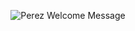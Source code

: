 <p align="center">
   <img alt="Perez Welcome Message"
        src="https://readme-typing-svg.herokuapp.com?font=Fira+Code&pause=1000&width=435&lines=Hi+there!+I'm+Perez%F0%9F%91%8B">
</p>

<!--


* 🌱 I’m currently learning typescript and everything about Flutter 💙!
* 👯 I’m looking to collaborate on Open Source projects in the flutter community
* 📫 How to reach me: Email: perezmacdonald70@gmail.com
- 😄 Pronouns: He/him
-->
